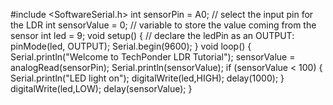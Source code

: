 #include <SoftwareSerial.h>
int sensorPin = A0; // select the input pin for the LDR
int sensorValue = 0; // variable to store the value coming from the sensor
int led = 9;
void setup() { // declare the ledPin as an OUTPUT:
pinMode(led, OUTPUT);
Serial.begin(9600); }
void loop()
{
Serial.println("Welcome to TechPonder LDR Tutorial");
sensorValue = analogRead(sensorPin);
Serial.println(sensorValue);
if (sensorValue < 100)
{
Serial.println("LED light on");
digitalWrite(led,HIGH);
delay(1000);
}
digitalWrite(led,LOW);
delay(sensorValue);
}
